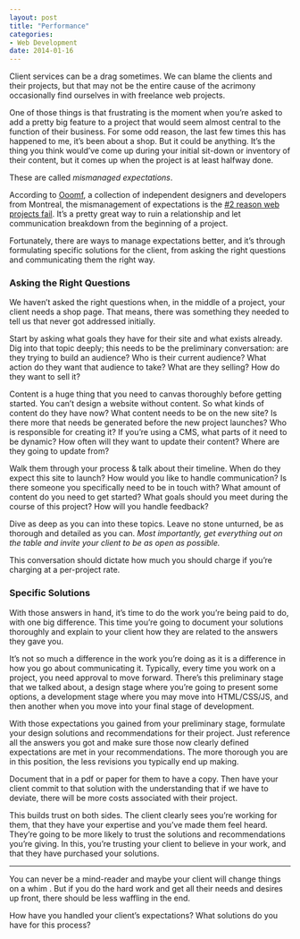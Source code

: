 ```yaml
---
layout: post
title: "Performance"
categories:
- Web Development
date: 2014-01-16
---
```

Client services can be a drag sometimes. We can blame the clients and their projects, but that may not be the entire cause of the acrimony occasionally find ourselves in with freelance web projects.

One of those things is that frustrating is the moment when you’re asked to add a pretty big feature to a project that would seem almost central to the function of their business. For some odd reason, the last few times this has happened to me, it’s been about a shop. But it could be anything. It’s the thing you think would’ve come up during your initial sit-down or inventory of their content, but it comes up when the project is at least halfway done.

These are called *mismanaged expectations*.

According to [Ooomf](https://ooomf.com/), a collection of independent designers and developers from Montreal, the mismanagement of expectations is the [#2 reason web projects fail](https://ooomf.com/blog/post45271740941why-projects-fail/). It’s a pretty great way to ruin a relationship and let communication breakdown from the beginning of a project.

Fortunately, there are ways to manage expectations better, and it’s through formulating specific solutions for the client, from asking the right questions and communicating them the right way.

### Asking the Right Questions
We haven’t asked the right questions when, in the middle of a project, your client needs a shop page. That means, there was something they needed to tell us that never got addressed initially.

Start by asking what goals they have for their site and what exists already. Dig into that topic deeply; this needs to be the preliminary conversation: are they trying to build an audience? Who is their current audience? What action do they want that audience to take? What are they selling? How do they want to sell it?

Content is a huge thing that you need to canvas thoroughly before getting started. You can’t design a website without content. So what kinds of content do they have now? What content needs to be on the new site? Is there more that needs be generated before the new project launches? Who is responsible for creating it? If you’re using a CMS, what parts of it need to be dynamic? How often will they want to update their content? Where are they going to update from?

Walk them through your process & talk about their timeline. When do they expect this site to launch? How would you like to handle communication? Is there someone you specifically need to be in touch with? What amount of content do you need to get started? What goals should you meet during the course of this project? How will you handle feedback?

Dive as deep as you can into these topics. Leave no stone unturned, be as thorough and detailed as you can. *Most importantly, get everything out on the table and invite your client to be as open as possible.*

This conversation should dictate how much you should charge if you’re charging at a per-project rate.

### Specific Solutions
With those answers in hand, it’s time to do the work you’re being paid to do, with one big difference. This time you’re going to document your solutions thoroughly and explain to your client how they are related to the answers they gave you.

It’s not so much a difference in the work you’re doing as it is a difference in how you go about communicating it. Typically, every time you work on a project, you need approval to move forward. There’s this preliminary stage that we talked about, a design stage where you’re going to present some options, a development stage where you may move into HTML/CSS/JS, and then another when you move into your final stage of development.

With those expectations you gained from your preliminary stage, formulate your design solutions and recommendations for their project. Just reference all the answers you got and make sure those now clearly defined expectations are met in your recommendations. The more thorough you are in this position, the less revisions you typically end up making.

Document that in a pdf or paper for them to have a copy. Then have your client commit to that solution with the understanding that if we have to deviate, there will be more costs associated with their project.

This builds trust on both sides. The client clearly sees you’re working for them, that they have your expertise and you’ve made them feel heard. They’re going to be more likely to trust the solutions and recommendations you’re giving. In this, you’re trusting your client to believe in your work, and that they have purchased your solutions.

---

You can never be a mind-reader and maybe your client will change things on a whim . But if you do the hard work and get all their needs and desires up front, there should be less waffling in the end.

How have you handled your client’s expectations? What solutions do you have for this process?
